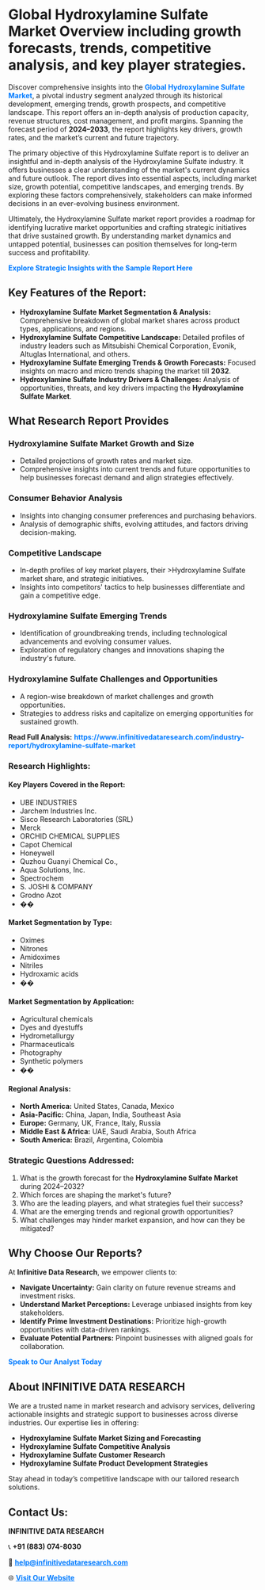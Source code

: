 <h1>Global Hydroxylamine Sulfate Market Overview including growth forecasts, trends, competitive analysis, and key player strategies.</h1>
<p>
Discover comprehensive insights into the 
<a href="https://www.infinitivedataresearch.com/industry-report/hydroxylamine-sulfate-market" rel="dofollow" style="color: #007BFF; text-decoration: none;"><strong>Global Hydroxylamine Sulfate Market</strong></a>, a pivotal industry segment analyzed through its historical development, emerging trends, growth prospects, and competitive landscape. This report offers an in-depth analysis of production capacity, revenue structures, cost management, and profit margins. Spanning the forecast period of <strong>2024–2033</strong>, the report highlights key drivers, growth rates, and the market’s current and future trajectory.
</p>
<p>
The primary objective of this Hydroxylamine Sulfate report is to deliver an insightful and in-depth analysis of the Hydroxylamine Sulfate industry. It offers businesses a clear understanding of the market's current dynamics and future outlook. The report dives into essential aspects, including market size, growth potential, competitive landscapes, and emerging trends. By exploring these factors comprehensively, stakeholders can make informed decisions in an ever-evolving business environment.
</p>
<p>
Ultimately, the Hydroxylamine Sulfate market report provides a roadmap for identifying lucrative market opportunities and crafting strategic initiatives that drive sustained growth. By understanding market dynamics and untapped potential, businesses can position themselves for long-term success and profitability.
</p>
<p>
<a href="https://www.infinitivedataresearch.com/request-sample/reportId=108968" style="color: #007BFF; text-decoration: none;"><strong>Explore Strategic Insights with the Sample Report Here</strong></a>
</p>

<h2>Key Features of the Report:</h2>
<ul>
<li><strong>Hydroxylamine Sulfate Market Segmentation & Analysis:</strong> Comprehensive breakdown of global market shares across product types, applications, and regions.</li>
<li><strong>Hydroxylamine Sulfate Competitive Landscape:</strong> Detailed profiles of industry leaders such as Mitsubishi Chemical Corporation, Evonik, Altuglas International, and others.</li>
<li><strong>Hydroxylamine Sulfate Emerging Trends & Growth Forecasts:</strong> Focused insights on macro and micro trends shaping the market till <strong>2032</strong>.</li>
<li><strong>Hydroxylamine Sulfate Industry Drivers & Challenges:</strong> Analysis of opportunities, threats, and key drivers impacting the <strong>Hydroxylamine Sulfate Market</strong>.</li>
</ul>

<h2>What Research Report Provides</h2>
<h3>Hydroxylamine Sulfate Market Growth and Size</h3>
<ul>
<li>Detailed projections of growth rates and market size.</li>
<li>Comprehensive insights into current trends and future opportunities to help businesses forecast demand and align strategies effectively.</li>
</ul>

<h3>Consumer Behavior Analysis</h3>
<ul>
<li>Insights into changing consumer preferences and purchasing behaviors.</li>
<li>Analysis of demographic shifts, evolving attitudes, and factors driving decision-making.</li>
</ul>

<h3>Competitive Landscape</h3>
<ul>
<li>In-depth profiles of key market players, their >Hydroxylamine Sulfate market share, and strategic initiatives.</li>
<li>Insights into competitors' tactics to help businesses differentiate and gain a competitive edge.</li>
</ul>

<h3>Hydroxylamine Sulfate Emerging Trends</h3>
<ul>
<li>Identification of groundbreaking trends, including technological advancements and evolving consumer values.</li>
<li>Exploration of regulatory changes and innovations shaping the industry's future.</li>
</ul>

<h3>Hydroxylamine Sulfate Challenges and Opportunities</h3>
<ul>
<li>A region-wise breakdown of market challenges and growth opportunities.</li>
<li>Strategies to address risks and capitalize on emerging opportunities for sustained growth.</li>
</ul>
<p><strong>Read Full Analysis:</strong> <a href="https://www.infinitivedataresearch.com/industry-report/hydroxylamine-sulfate-market" rel="dofollow" style="color: #007BFF; text-decoration: none;"><strong>https://www.infinitivedataresearch.com/industry-report/hydroxylamine-sulfate-market</strong></a></p>
<h3>Research Highlights:</h3>
<h4>Key Players Covered in the Report:</h4>
<ul><li>UBE INDUSTRIES</li><li>Jarchem Industries Inc.</li><li>Sisco Research Laboratories (SRL)</li><li>Merck</li><li>ORCHID CHEMICAL SUPPLIES</li><li>Capot Chemical</li><li>Honeywell</li><li>Quzhou Guanyi Chemical Co.,</li><li>Aqua Solutions, Inc.</li><li>Spectrochem</li><li>S. JOSHI &amp; COMPANY</li><li>Grodno Azot</li><li>��</li></ul>
<h4>Market Segmentation by Type:</h4>
<ul><li>Oximes</li><li>Nitrones</li><li>Amidoximes</li><li>Nitriles</li><li>Hydroxamic acids</li><li>��</li></ul>
<h4>Market Segmentation by Application:</h4>
<ul><li>Agricultural chemicals</li><li>Dyes and dyestuffs</li><li>Hydrometallurgy</li><li>Pharmaceuticals</li><li>Photography</li><li>Synthetic polymers</li><li>��</li></ul>

<h4>Regional Analysis:</h4>
<ul>
<li><strong>North America:</strong> United States, Canada, Mexico</li>
<li><strong>Asia-Pacific:</strong> China, Japan, India, Southeast Asia</li>
<li><strong>Europe:</strong> Germany, UK, France, Italy, Russia</li>
<li><strong>Middle East & Africa:</strong> UAE, Saudi Arabia, South Africa</li>
<li><strong>South America:</strong> Brazil, Argentina, Colombia</li>
</ul>

<h3>Strategic Questions Addressed:</h3>
<ol>
<li>What is the growth forecast for the <strong>Hydroxylamine Sulfate Market</strong> during 2024–2032?</li>
<li>Which forces are shaping the market's future?</li>
<li>Who are the leading players, and what strategies fuel their success?</li>
<li>What are the emerging trends and regional growth opportunities?</li>
<li>What challenges may hinder market expansion, and how can they be mitigated?</li>
</ol>

<h2>Why Choose Our Reports?</h2>
<p>At <strong>Infinitive Data Research</strong>, we empower clients to:</p>
<ul>
<li><strong>Navigate Uncertainty:</strong> Gain clarity on future revenue streams and investment risks.</li>
<li><strong>Understand Market Perceptions:</strong> Leverage unbiased insights from key stakeholders.</li>
<li><strong>Identify Prime Investment Destinations:</strong> Prioritize high-growth opportunities with data-driven rankings.</li>
<li><strong>Evaluate Potential Partners:</strong> Pinpoint businesses with aligned goals for collaboration.</li>
</ul>
<p><a href="https://www.infinitivedataresearch.com/industry-report/hydroxylamine-sulfate-market" rel="dofollow" style="color: #007BFF; text-decoration: none;"><strong>Speak to Our Analyst Today</strong></a></p>

<h2>About INFINITIVE DATA RESEARCH</h2>
<p>We are a trusted name in market research and advisory services, delivering actionable insights and strategic support to businesses across diverse industries. Our expertise lies in offering:</p>
<ul>
<li><strong>Hydroxylamine Sulfate Market Sizing and Forecasting</strong></li>
<li><strong>Hydroxylamine Sulfate Competitive Analysis</strong></li>
<li><strong>Hydroxylamine Sulfate Customer Research</strong></li>
<li><strong>Hydroxylamine Sulfate Product Development Strategies</strong></li>
</ul>
<p>Stay ahead in today’s competitive landscape with our tailored research solutions.</p>

<h2>Contact Us:</h2>
<p><strong>INFINITIVE DATA RESEARCH</strong></p>
<p>📞 <strong>+91 (883) 074-8030</strong></p>
<p>📧 <strong><a href="mailto:help@infinitivedataresearch.com" style="color: #007BFF;">help@infinitivedataresearch.com</a></strong></p>
<p>🌐 <strong><a href="https://www.infinitivedataresearch.com" rel="dofollow" style="color: #007BFF;">Visit Our Website</a></strong></p>
